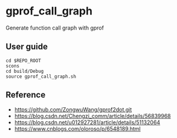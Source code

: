 <!--
 * @Author: Wang Zongwu
 * @Date: 2022-01-09 18:26:22
 * @LastEditTime: 2022-01-09 18:31:44
 * @LastEditors: Wang Zongwu
 * @Description: 
 * @FilePath: /_posts/root/Documents/CPP_Proj/gprofDemo/README.md
 * @Mail: wangzongwu@sjtu.edu.cn
 * Please ask for permission before quote the code.
-->
# gprof_call_graph
Generate function call graph with gprof

## User guide

```shell
cd $REPO_ROOT
scons
cd build/Debug
source gprof_call_graph.sh
```


## Reference

- https://github.com/ZongwuWang/gprof2dot.git
- https://blog.csdn.net/Chengzi_comm/article/details/56839968
- https://blog.csdn.net/u012927281/article/details/51132064
- https://www.cnblogs.com/oloroso/p/6548189.html